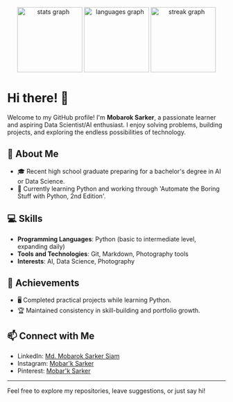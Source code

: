 <div align="center">
  <img src="https://github-readme-stats.vercel.app/api?username=ms-siam&hide_title=false&hide_rank=false&show_icons=true&include_all_commits=true&count_private=true&disable_animations=false&theme=dracula&locale=en&hide_border=false&order=1" height="150" alt="stats graph"  />
  <img src="https://github-readme-stats.vercel.app/api/top-langs?username=ms-siam&locale=en&hide_title=false&layout=compact&card_width=320&langs_count=5&theme=dracula&hide_border=false&order=2" height="150" alt="languages graph"  />
  <img src="https://streak-stats.demolab.com?user=ms-siam&locale=en&mode=daily&theme=dracula&hide_border=false&border_radius=5&order=3" height="150" alt="streak graph"  />
</div>

###
# Hi there! 👋

Welcome to my GitHub profile! I'm **Mobarok Sarker**, a passionate learner and aspiring Data Scientist/AI enthusiast. I enjoy solving problems, building projects, and exploring the endless possibilities of technology.

## 🚀 About Me

- 🎓 Recent high school graduate preparing for a bachelor's degree in AI or Data Science.
- 📖 Currently learning Python and working through 'Automate the Boring Stuff with Python, 2nd Edition'.

## 💻 Skills

- **Programming Languages**: Python (basic to intermediate level, expanding daily)
- **Tools and Technologies**: Git, Markdown, Photography tools
- **Interests**: AI, Data Science, Photography

## 🌟 Achievements

- 🖥️ Completed practical projects while learning Python.
- 🏆 Maintained consistency in skill-building and portfolio growth.

## 📫 Connect with Me

- LinkedIn: [Md. Mobarok Sarker Siam](https://www.linkedin.com/in/md-mobarok-sarker-siam/)
- Instagram: [Mobar'k Sarker](https://instagram.com/buggymobar_k)
- Pinterest: [Mobar'k Sarker](https://pinterest.com/mobar_ksarker)

---

Feel free to explore my repositories, leave suggestions, or just say hi!

